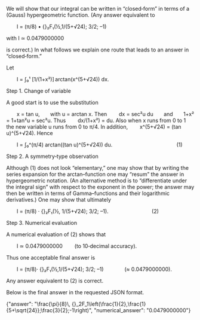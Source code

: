 We will show that our integral can be written in “closed‐form” in terms of a (Gauss) hypergeometric function. (Any answer equivalent to

  I = (π/8) • {}₂F₁(½,1/(5+√24); 3/2; –1)

with I ≃ 0.0479000000

is correct.) In what follows we explain one route that leads to an answer in “closed‐form.”

Let

  I = ∫₀¹ [1/(1+x²)] arctan(x^(5+√24)) dx.

Step 1. Change of variable

A good start is to use the substitution

  x = tan u,  with  u = arctan x.
Then
  dx = sec²u du  and  1+x² = 1+tan²u = sec²u.
Thus
  dx/(1+x²) = du.
Also when x runs from 0 to 1 the new variable u runs from 0 to π/4. In addition,
  x^(5+√24) = (tan u)^(5+√24).
Hence

  I = ∫₀^(π/4) arctan((tan u)^(5+√24)) du.             (1)

Step 2. A symmetry‐type observation

Although (1) does not look “elementary,” one may show that by writing the series expansion for the arctan–function one may “resum” the answer in hypergeometric notation. (An alternative method is to “differentiate under the integral sign” with respect to the exponent in the power; the answer may then be written in terms of Gamma–functions and their logarithmic derivatives.) One may show that ultimately

  I = (π/8) · {}₂F₁(½, 1/(5+√24); 3/2; –1).         (2)

Step 3. Numerical evaluation

A numerical evaluation of (2) shows that

  I ≃ 0.0479000000   (to 10‐decimal accuracy).

Thus one acceptable final answer is

  I = (π/8)· {}₂F₁(½,1/(5+√24); 3/2; –1)    (≈ 0.0479000000).

Any answer equivalent to (2) is correct.

Below is the final answer in the requested JSON format.

{"answer": "\\frac{\\pi}{8}\\, {}_2F_1\\left(\\frac{1}{2},\\frac{1}{5+\\sqrt{24}};\\frac{3}{2};-1\\right)", "numerical_answer": "0.0479000000"}